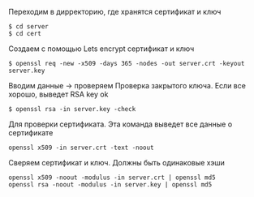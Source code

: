 Переходим в дирректорию, где хранятся сертификат и ключ
```console
$ cd server
$ cd cert
```
Создаем с помощью Lets encrypt сертификат и ключ
```console
$ openssl req -new -x509 -days 365 -nodes -out server.crt -keyout server.key
```
Вводим данные -> проверяем 
Проверка закрытого ключа. Если все хорошо, выведет RSA key ok
```console
$ openssl rsa -in server.key -check
```
Для проверки сертификата. Эта команда выведет все данные о сертификате
```console
openssl x509 -in server.crt -text -noout
```
Сверяем сертификат и ключ. Должны быть одинаковые хэши
```console
openssl x509 -noout -modulus -in server.crt | openssl md5
openssl rsa -noout -modulus -in server.key | openssl md5
```
